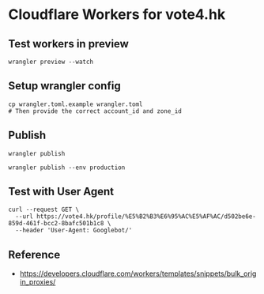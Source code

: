# Cloudflare Workers for vote4.hk

## Test workers in preview

```
wrangler preview --watch
```

## Setup wrangler config

```
cp wrangler.toml.example wrangler.toml
# Then provide the correct account_id and zone_id
```

## Publish

```
wrangler publish

wrangler publish --env production
```

## Test with User Agent

```
curl --request GET \
  --url https://vote4.hk/profile/%E5%B2%B3%E6%95%AC%E5%AF%AC/d502be6e-859d-461f-bcc2-8bafc501b1c8 \
  --header 'User-Agent: Googlebot/'
```

## Reference

- https://developers.cloudflare.com/workers/templates/snippets/bulk_origin_proxies/
